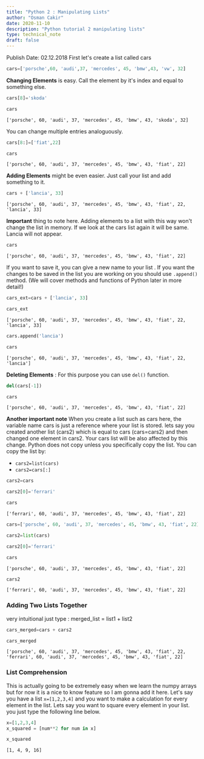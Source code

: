 ```yaml
---
title: "Python 2 : Manipulating Lists"
author: "Osman Cakir"
date: 2020-11-10
description: "Python tutorial 2 manipulating lists"
type: technical_note
draft: false
---
```


Publish Date: 02.12.2018
First let's create a list called cars


```python
cars=['porsche',60, 'audi',37, 'mercedes', 45, 'bmw',43, 'vw', 32]
```

**Changing Elements** is easy. Call the element by it's index and equal to something else. 


```python
cars[8]='skoda'
```


```python
cars
```




    ['porsche', 60, 'audi', 37, 'mercedes', 45, 'bmw', 43, 'skoda', 32]



You can change multiple entries analoguously. 


```python
cars[8:]=['fiat',22]
```


```python
cars
```




    ['porsche', 60, 'audi', 37, 'mercedes', 45, 'bmw', 43, 'fiat', 22]



**Adding Elements** might be even easier. Just call your list and add something to it. 


```python
cars + ['lancia', 33]
```




    ['porsche', 60, 'audi', 37, 'mercedes', 45, 'bmw', 43, 'fiat', 22, 'lancia', 33]



**Important** thing to note here. Adding elements to a list with this way won't change the list in memory. If we look at the cars list again it will be same. Lancia will not appear. 


```python
cars
```




    ['porsche', 60, 'audi', 37, 'mercedes', 45, 'bmw', 43, 'fiat', 22]



If you want to save it, you can give a new name to your list . If you want the changes to be saved in the list you are working on you should use `.append()` method. (We will cover methods and functions of Python later in more detail!)


```python
cars_ext=cars + ['lancia', 33]
```


```python
cars_ext
```




    ['porsche', 60, 'audi', 37, 'mercedes', 45, 'bmw', 43, 'fiat', 22, 'lancia', 33]




```python
cars.append('lancia')
```


```python
cars
```




    ['porsche', 60, 'audi', 37, 'mercedes', 45, 'bmw', 43, 'fiat', 22, 'lancia']



**Deleting Elements** : For this purpose you can use `del()` function. 


```python
del(cars[-1])
```


```python
cars
```




    ['porsche', 60, 'audi', 37, 'mercedes', 45, 'bmw', 43, 'fiat', 22]



**Another important note** When you create a list such as cars here, the variable name cars is just a reference where your list is stored. lets say you created another list (cars2) which is equal to cars (cars=cars2) and then changed one element in cars2. Your cars list will be also affected by this change. Python does not copy unless you specifically copy the list. You can copy the list by:

* `cars2=list(cars)`
* `cars2=cars[:]`


```python
cars2=cars
```


```python
cars2[0]='ferrari'
```


```python
cars
```




    ['ferrari', 60, 'audi', 37, 'mercedes', 45, 'bmw', 43, 'fiat', 22]




```python
cars=['porsche', 60, 'audi', 37, 'mercedes', 45, 'bmw', 43, 'fiat', 22]
```


```python
cars2=list(cars)
```


```python
cars2[0]='ferrari'
```


```python
cars
```




    ['porsche', 60, 'audi', 37, 'mercedes', 45, 'bmw', 43, 'fiat', 22]




```python
cars2
```




    ['ferrari', 60, 'audi', 37, 'mercedes', 45, 'bmw', 43, 'fiat', 22]



### Adding Two Lists Together 

very intuitional just type : merged_list = list1 + list2


```python
cars_merged=cars + cars2
```


```python
cars_merged
```




    ['porsche', 60, 'audi', 37, 'mercedes', 45, 'bmw', 43, 'fiat', 22, 'ferrari', 60, 'audi', 37, 'mercedes', 45, 'bmw', 43, 'fiat', 22]



### List Comprehension 

This is actually going to be extremely easy when we learn the numpy arrays but for now it is a nice to know feature so I am gonna add it here. Let's say you have a list `x=[1,2,3,4]` and you want to make a calculation for every element in the list. Lets say you want to square every element in your list. you just type the following line below. 


```python
x=[1,2,3,4]
x_squared = [num**2 for num in x]
```


```python
x_squared
```




    [1, 4, 9, 16]
